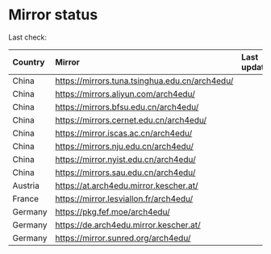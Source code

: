 <script src="./time.js"></script>
# Mirror status
Last check: <script type="text/javascript">localize(1734391360.8410165);</script>

|Country|Mirror|Last update|
|:------|:-----|:----------|
|China|https://mirrors.tuna.tsinghua.edu.cn/arch4edu/|<script type="text/javascript">localize(1734374757);</script>|
|China|https://mirrors.aliyun.com/arch4edu/|<script type="text/javascript">localize(1734331765);</script>|
|China|https://mirrors.bfsu.edu.cn/arch4edu/|<script type="text/javascript">localize(1734331765);</script>|
|China|https://mirrors.cernet.edu.cn/arch4edu/|<script type="text/javascript">localize(1734374757);</script>|
|China|https://mirror.iscas.ac.cn/arch4edu/|<script type="text/javascript">localize(1734331765);</script>|
|China|https://mirrors.nju.edu.cn/arch4edu/|<script type="text/javascript">localize(1734331765);</script>|
|China|https://mirror.nyist.edu.cn/arch4edu/|<script type="text/javascript">localize(1734331765);</script>|
|China|https://mirrors.sau.edu.cn/arch4edu/|<script type="text/javascript">localize(1731653531);</script>|
|Austria|https://at.arch4edu.mirror.kescher.at/|<script type="text/javascript">localize(1734374757);</script>|
|France|https://mirror.lesviallon.fr/arch4edu/|<script type="text/javascript">localize(1734331765);</script>|
|Germany|https://pkg.fef.moe/arch4edu/|<script type="text/javascript">localize(1734374757);</script>|
|Germany|https://de.arch4edu.mirror.kescher.at/|<script type="text/javascript">localize(1734374757);</script>|
|Germany|https://mirror.sunred.org/arch4edu/|<script type="text/javascript">localize(1734374757);</script>|

<script src="./tablefilter/tablefilter.js"></script>
<script src="./table.js"></script>